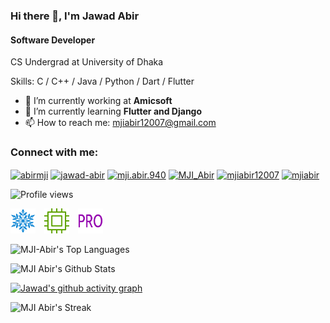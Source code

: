 ### Hi there 👋, I'm Jawad Abir
#### Software Developer

CS Undergrad at University of Dhaka

Skills: C / C++ / Java / Python / Dart / Flutter

- 🔭 I’m currently working at **Amicsoft** 
- 🌱 I’m currently learning **Flutter and Django** 
- 📫 How to reach me: mjiabir12007@gmail.com 


<h3 align="left">Connect with me:</h3>
<p align="left">
<a href="https://twitter.com/abirmji" target="blank"><img align="center" src="https://raw.githubusercontent.com/rahuldkjain/github-profile-readme-generator/master/src/images/icons/Social/twitter.svg" alt="abirmji" height="30" width="40" /></a>
<a href="https://linkedin.com/in/jawad-abir" target="blank"><img align="center" src="https://raw.githubusercontent.com/rahuldkjain/github-profile-readme-generator/master/src/images/icons/Social/linked-in-alt.svg" alt="jawad-abir" height="30" width="40" /></a>
<a href="https://fb.com/mji.abir.940" target="blank"><img align="center" src="https://raw.githubusercontent.com/rahuldkjain/github-profile-readme-generator/master/src/images/icons/Social/facebook.svg" alt="mji.abir.940" height="30" width="40" /></a>
<a href="https://instagram.com/__mji_abir__" target="blank"><img align="center" src="https://raw.githubusercontent.com/rahuldkjain/github-profile-readme-generator/master/src/images/icons/Social/instagram.svg" alt="MJI_Abir" height="30" width="40" /></a>
<a href="https://codeforces.com/profile/mjiabir12007" target="blank"><img align="center" src="https://raw.githubusercontent.com/rahuldkjain/github-profile-readme-generator/master/src/images/icons/Social/codeforces.svg" alt="mjiabir12007" height="30" width="40" /></a>
<a href="https://www.leetcode.com/mjiabir" target="blank"><img align="center" src="https://raw.githubusercontent.com/rahuldkjain/github-profile-readme-generator/master/src/images/icons/Social/leet-code.svg" alt="mjiabir" height="30" width="40" /></a>
</p> 

![Profile views](https://komarev.com/ghpvc/?username=MJI-Abir&color=ff69b4)

<a href='https://archiveprogram.github.com/'><img src='https://raw.githubusercontent.com/acervenky/animated-github-badges/master/assets/acbadge.gif' width='40' height='40'></a> <a href='https://docs.github.com/en/developers'><img src='https://raw.githubusercontent.com/acervenky/animated-github-badges/master/assets/devbadge.gif' width='40' height='40'></a> <a href='https://github.com/pricing'><img src='https://raw.githubusercontent.com/acervenky/animated-github-badges/master/assets/pro.gif' width='40' height='40'></a> 

![MJI-Abir's Top Languages](https://github-readme-stats.vercel.app/api/top-langs/?username=MJI-Abir&theme=vue-dark&show_icons=true&hide_border=true&layout=compact)

![MJI Abir's Github Stats](https://github-readme-stats.vercel.app/api?username=MJI-Abir&theme=vue-dark&show_icons=true&hide_border=true&count_private=true)

[![Jawad's github activity graph](https://github-readme-activity-graph.vercel.app/graph?username=MJI-Abir&theme=react-dark)](https://github.com/MJI-Abir/github-readme-activity-graph)

![MJI Abir's Streak](https://github-readme-streak-stats.herokuapp.com/?user=MJI-Abir&theme=vue-dark&hide_border=true)
